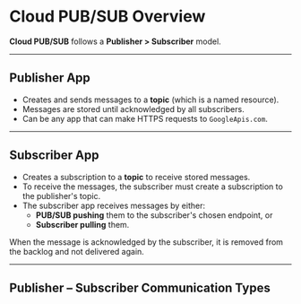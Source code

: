 # Cloud PUB/SUB Overview

**Cloud PUB/SUB** follows a **Publisher > Subscriber** model.

---

## **Publisher App**

- Creates and sends messages to a **topic** (which is a named resource).
- Messages are stored until acknowledged by all subscribers.
- Can be any app that can make HTTPS requests to `GoogleApis.com`.

---

## **Subscriber App**

- Creates a subscription to a **topic** to receive stored messages.
- To receive the messages, the subscriber must create a subscription to the publisher's topic.
- The subscriber app receives messages by either:
  - **PUB/SUB pushing** them to the subscriber's chosen endpoint, or
  - **Subscriber pulling** them.
  
When the message is acknowledged by the subscriber, it is removed from the backlog and not delivered again.

---

## **Publisher – Subscriber Communication Types**

